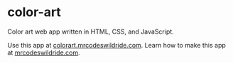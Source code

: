 # color-art

Color art web app written in HTML, CSS, and JavaScript.

Use this app at [colorart.mrcodeswildride.com](https://colorart.mrcodeswildride.com/).
Learn how to make this app at [mrcodeswildride.com](https://www.mrcodeswildride.com/).